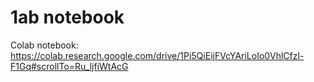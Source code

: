# 1ab notebook


Colab notebook:
https://colab.research.google.com/drive/1Pi5QiEijFVcYAriLoIo0VhlCfzl-F1Gq#scrollTo=Ru_ljfiWtAcG
